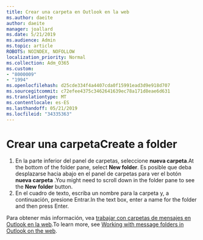 ```yaml
---
title: Crear una carpeta en Outlook en la web
ms.author: daeite
author: daeite
manager: joallard
ms.date: 5/21/2019
ms.audience: Admin
ms.topic: article
ROBOTS: NOINDEX, NOFOLLOW
localization_priority: Normal
ms.collection: Adm_O365
ms.custom:
- "8000009"
- "1994"
ms.openlocfilehash: d25cde334f4a4407cda0f15991ead3d9e918d707
ms.sourcegitcommit: c72efee4375c3462641639ec78a171d8eae6d631
ms.translationtype: MT
ms.contentlocale: es-ES
ms.lasthandoff: 05/21/2019
ms.locfileid: "34335363"
---
```

# <a name="create-a-folder"></a><span data-ttu-id="bf687-102">Crear una carpeta</span><span class="sxs-lookup"><span data-stu-id="bf687-102">Create a folder</span></span>

1. <span data-ttu-id="bf687-103">En la parte inferior del panel de carpetas, seleccione **nueva carpeta**.</span><span class="sxs-lookup"><span data-stu-id="bf687-103">At the bottom of the folder pane, select **New folder**.</span></span> <span data-ttu-id="bf687-104">Es posible que deba desplazarse hacia abajo en el panel de carpetas para ver el botón **nueva carpeta** .</span><span class="sxs-lookup"><span data-stu-id="bf687-104">You might need to scroll down in the folder pane to see the **New folder** button.</span></span>
1. <span data-ttu-id="bf687-105">En el cuadro de texto, escriba un nombre para la carpeta y, a continuación, presione Entrar.</span><span class="sxs-lookup"><span data-stu-id="bf687-105">In the text box, enter a name for the folder and then press Enter.</span></span>

<span data-ttu-id="bf687-106">Para obtener más información, vea [trabajar con carpetas de mensajes en Outlook en la web](https://support.office.com/article/ae0f10d6-54e7-4f29-acd3-78cdc3fdcb9f).</span><span class="sxs-lookup"><span data-stu-id="bf687-106">To learn more, see [Working with message folders in Outlook on the web](https://support.office.com/article/ae0f10d6-54e7-4f29-acd3-78cdc3fdcb9f).</span></span>